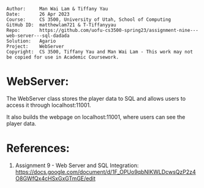 ﻿```
Author:     Man Wai Lam & Tiffany Yau
Date:       26 Apr 2023
Course:     CS 3500, University of Utah, School of Computing
GitHub ID:  matthewlam721 & T-Tiffanyyau
Repo:       https://github.com/uofu-cs3500-spring23/assignment-nine---web-server---sql-dadada
Solution:   Agario
Project:    WebServer
Copyright:  CS 3500, Tiffany Yau and Man Wai Lam - This work may not be copied for use in Academic Coursework.
```

# WebServer:

The WebServer class stores the player data to SQL and allows users to access it through localhost:11001.

It also builds the webpage on localhost:11001, where users can see the player data.

# References:

1. Assignment 9 - Web Server and SQL Integration: https://docs.google.com/document/d/1F_OPUo9qbNIKWLDcwsQzP2z4O8GWfQx4cHSxGxGTmGE/edit

